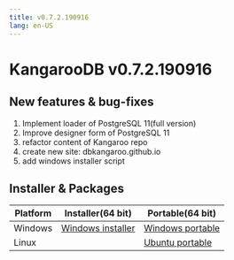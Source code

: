 ```yaml
---
title: v0.7.2.190916
lang: en-US
---
```


# KangarooDB v0.7.2.190916

## New features & bug-fixes
1. Implement loader of PostgreSQL 11(full version)
2. Improve designer form of PostgreSQL 11
3. refactor content of Kangaroo repo
4. create new site: dbkangaroo.github.io
5. add windows installer script



## Installer & Packages

| Platform          | Installer(64 bit) | Portable(64 bit)  |
|-------------------|-------------------|-------------------|
| Windows | [Windows installer](https://github.com/dbkangaroo/kangaroo/releases/download/v0.7.2.190916/Kangaroo_0.7.2.190916_x64.exe) | [Windows portable](https://github.com/dbkangaroo/kangaroo/releases/download/v0.7.2.190916/Kangaroo_win64_0.7.2.190916.zip) |
| Linux | | [Ubuntu portable](https://github.com/dbkangaroo/kangaroo/releases/download/v0.7.2.190916/Kangaroo_ubuntu_0.7.2.190916.zip) |


